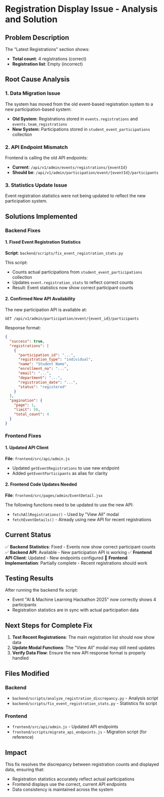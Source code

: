 # Registration Display Issue - Analysis and Solution

## Problem Description
The "Latest Registrations" section shows:
- **Total count**: 4 registrations (correct)
- **Registration list**: Empty (incorrect)

## Root Cause Analysis

### 1. Data Migration Issue
The system has moved from the old event-based registration system to a new participation-based system:

- **Old System**: Registrations stored in `events.registrations` and `events.team_registrations`
- **New System**: Participations stored in `student_event_participations` collection

### 2. API Endpoint Mismatch
Frontend is calling the old API endpoints:
- **Current**: `/api/v1/admin/events/registrations/{eventId}`
- **Should be**: `/api/v1/admin/participation/event/{eventId}/participants`

### 3. Statistics Update Issue
Event registration statistics were not being updated to reflect the new participation system.

## Solutions Implemented

### Backend Fixes

#### 1. Fixed Event Registration Statistics
**Script**: `backend/scripts/fix_event_registration_stats.py`

This script:
- Counts actual participations from `student_event_participations` collection
- Updates `event.registration_stats` to reflect correct counts
- Result: Event statistics now show correct participant counts

#### 2. Confirmed New API Availability
The new participation API is available at:
```
GET /api/v1/admin/participation/event/{event_id}/participants
```

Response format:
```json
{
  "success": true,
  "registrations": [
    {
      "participation_id": "...",
      "registration_type": "individual",
      "name": "Student Name",
      "enrollment_no": "...",
      "email": "...",
      "department": "...",
      "registration_date": "...",
      "status": "registered"
    }
  ],
  "pagination": {
    "page": 1,
    "limit": 50,
    "total_count": 4
  }
}
```

### Frontend Fixes

#### 1. Updated API Client
**File**: `frontend/src/api/admin.js`

- Updated `getEventRegistrations` to use new endpoint
- Added `getEventParticipants` as alias for clarity

#### 2. Frontend Code Updates Needed
**File**: `frontend/src/pages/admin/EventDetail.jsx`

The following functions need to be updated to use the new API:
- `fetchAllRegistrations()` - Used by "View All" modal
- `fetchEventDetails()` - Already using new API for recent registrations

## Current Status

✅ **Backend Statistics**: Fixed - Events now show correct participant counts
✅ **Backend API**: Available - New participation API is working
✅ **Frontend API Client**: Updated - New endpoints configured
🔄 **Frontend Implementation**: Partially complete - Recent registrations should work

## Testing Results

After running the backend fix script:
- Event "AI & Machine Learning Hackathon 2025" now correctly shows 4 participants
- Registration statistics are in sync with actual participation data

## Next Steps for Complete Fix

1. **Test Recent Registrations**: The main registration list should now show data
2. **Update Modal Functions**: The "View All" modal may still need updates
3. **Verify Data Flow**: Ensure the new API response format is properly handled

## Files Modified

### Backend
- `backend/scripts/analyze_registration_discrepancy.py` - Analysis script
- `backend/scripts/fix_event_registration_stats.py` - Statistics fix script

### Frontend  
- `frontend/src/api/admin.js` - Updated API endpoints
- `frontend/scripts/migrate_api_endpoints.js` - Migration script (for reference)

## Impact
This fix resolves the discrepancy between registration counts and displayed data, ensuring that:
- Registration statistics accurately reflect actual participations
- Frontend displays use the correct, current API endpoints
- Data consistency is maintained across the system
